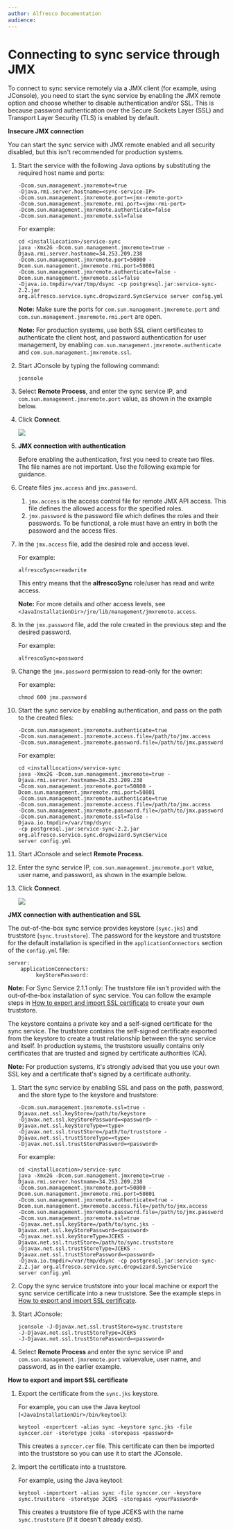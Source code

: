 ```yaml
---
author: Alfresco Documentation
audience: 
---
```


# Connecting to sync service through JMX

To connect to sync service remotely via a JMX client \(for example, using JConsole\), you need to start the sync service by enabling the JMX remote option and choose whether to disable authentication and/or SSL. This is because password authentication over the Secure Sockets Layer \(SSL\) and Transport Layer Security \(TLS\) is enabled by default.

**Insecure JMX connection**

You can start the sync service with JMX remote enabled and all security disabled, but this isn't recommended for production systems.

1.  Start the service with the following Java options by substituting the required host name and ports:

    ```
    -Dcom.sun.management.jmxremote=true 
    -Djava.rmi.server.hostname=<sync-service-IP> 
    -Dcom.sun.management.jmxremote.port=<jmx-remote-port> 
    -Dcom.sun.management.jmxremote.rmi.port=<jmx-rmi-port>
    -Dcom.sun.management.jmxremote.authenticate=false 
    -Dcom.sun.management.jmxremote.ssl=false
    ```

    For example:

    ```
    cd <installLocation>/service-sync
    java -Xmx2G -Dcom.sun.management.jmxremote=true -Djava.rmi.server.hostname=34.253.209.238 
    -Dcom.sun.management.jmxremote.port=50800 -Dcom.sun.management.jmxremote.rmi.port=50801 
    -Dcom.sun.management.jmxremote.authenticate=false -Dcom.sun.management.jmxremote.ssl=false 
    -Djava.io.tmpdir=/var/tmp/dsync -cp postgresql.jar:service-sync-2.2.jar 
    org.alfresco.service.sync.dropwizard.SyncService server config.yml
    ```

    **Note:** Make sure the ports for `com.sun.management.jmxremote.port` and `com.sun.management.jmxremote.rmi.port` are open.

    **Note:** For production systems, use both SSL client certificates to authenticate the client host, and password authentication for user management, by enabling `com.sun.management.jmxremote.authenticate` and `com.sun.management.jmxremote.ssl`.

2.  Start JConsole by typing the following command:

    ```
    jconsole
    ```

3.  Select **Remote Process**, and enter the sync service IP, and `com.sun.management.jmxremote.port` value, as shown in the example below.
4.  Click **Connect**.

    ![](../images/jconsole-blank.png)


1.  **JMX connection with authentication**

    Before enabling the authentication, first you need to create two files. The file names are not important. Use the following example for guidance.

2.  Create files `jmx.access` and `jmx.password`.

    1.  `jmx.access` is the access control file for remote JMX API access. This file defines the allowed access for the specified roles.
    2.  `jmx.password` is the password file which defines the roles and their passwords.
    To be functional, a role must have an entry in both the password and the access files.

3.  In the `jmx.access` file, add the desired role and access level.

    For example:

    ```
    alfrescoSync=readwrite
    ```

    This entry means that the **alfrescoSync** role/user has read and write access.

    **Note:** For more details and other access levels, see `<JavaInstallationDir>/jre/lib/management/jmxremote.access`.

4.  In the `jmx.password` file, add the role created in the previous step and the desired password.

    For example:

    ```
    alfrescoSync=password
    ```

5.  Change the `jmx.password` permission to read-only for the owner:

    For example:

    ```
    chmod 600 jmx.password
    ```

6.  Start the sync service by enabling authentication, and pass on the path to the created files:

    ```
    -Dcom.sun.management.jmxremote.authenticate=true 
    -Dcom.sun.management.jmxremote.access.file=/path/to/jmx.access 
    -Dcom.sun.management.jmxremote.password.file=/path/to/jmx.password
    ```

    For example:

    ```
    cd <installLocation>/service-sync
    java -Xmx2G -Dcom.sun.management.jmxremote=true -Djava.rmi.server.hostname=34.253.209.238 
    -Dcom.sun.management.jmxremote.port=50800 -Dcom.sun.management.jmxremote.rmi.port=50801 
    -Dcom.sun.management.jmxremote.authenticate=true 
    -Dcom.sun.management.jmxremote.access.file=/path/to/jmx.access 
    -Dcom.sun.management.jmxremote.password.file=/path/to/jmx.password 
    -Dcom.sun.management.jmxremote.ssl=false -Djava.io.tmpdir=/var/tmp/dsync 
    -cp postgresql.jar:service-sync-2.2.jar org.alfresco.service.sync.dropwizard.SyncService 
    server config.yml
    ```

7.  Start JConsole and select **Remote Process**.

8.  Enter the sync service IP, `com.sun.management.jmxremote.port` value, user name, and password, as shown in the example below.

9.  Click **Connect**.

    ![](../images/jconsole.png)


**JMX connection with authentication and SSL**

The out-of-the-box sync service provides keystore \(`sync.jks`\) and truststore \(`sync.truststore`\). The password for the keystore and truststore for the default installation is specified in the `applicationConnectors` section of the `config.yml` file:

```
server:
    applicationConnectors:
         keyStorePassword:
```

**Note:** For Sync Service 2.1.1 only: The truststore file isn't provided with the out-of-the-box installation of sync service. You can follow the example steps in [How to export and import SSL certificate](ds-jmx-access.md#export_import_cert) to create your own truststore.

The keystore contains a private key and a self-signed certificate for the sync service. The truststore contains the self-signed certificate exported from the keystore to create a trust relationship between the sync service and itself. In production systems, the truststore usually contains only certificates that are trusted and signed by certificate authorities \(CA\).

**Note:** For production systems, it's strongly advised that you use your own SSL key and a certificate that's signed by a certificate authority.

1.  Start the sync service by enabling SSL and pass on the path, password, and the store type to the keystore and truststore:

    ```
    -Dcom.sun.management.jmxremote.ssl=true -Djavax.net.ssl.keyStore=/path/to/keystore 
    -Djavax.net.ssl.keyStorePassword=<password> -Djavax.net.ssl.keyStoreType=<type> 
    -Djavax.net.ssl.trustStore=/path/to/truststore -Djavax.net.ssl.trustStoreType=<type> 
    -Djavax.net.ssl.trustStorePassword=<password>
    ```

    For example:

    ```
    cd <installLocation>/service-sync
    java -Xmx2G -Dcom.sun.management.jmxremote=true -Djava.rmi.server.hostname=34.253.209.238 
    -Dcom.sun.management.jmxremote.port=50800 -Dcom.sun.management.jmxremote.rmi.port=50801 
    -Dcom.sun.management.jmxremote.authenticate=true -Dcom.sun.management.jmxremote.access.file=/path/to/jmx.access 
    -Dcom.sun.management.jmxremote.password.file=/path/to/jmx.password -Dcom.sun.management.jmxremote.ssl=true 
    -Djavax.net.ssl.keyStore=/path/to/sync.jks -Djavax.net.ssl.keyStorePassword=<password> 
    -Djavax.net.ssl.keyStoreType=JCEKS -Djavax.net.ssl.trustStore=/path/to/sync.truststore 
    -Djavax.net.ssl.trustStoreType=JCEKS -Djavax.net.ssl.trustStorePassword=<password>  
    -Djava.io.tmpdir=/var/tmp/dsync -cp postgresql.jar:service-sync-2.2.jar org.alfresco.service.sync.dropwizard.SyncService 
    server config.yml
    ```

2.  Copy the sync service truststore into your local machine or export the sync service certificate into a new truststore. See the example steps in [How to export and import SSL certificate](ds-jmx-access.md#export_import_cert).
3.  Start JConsole:

    ```
    jconsole -J-Djavax.net.ssl.trustStore=sync.truststore 
    -J-Djavax.net.ssl.trustStoreType=JCEKS 
    -J-Djavax.net.ssl.trustStorePassword=<password> 
    ```

4.  Select **Remote Process** and enter the sync service IP and `com.sun.management.jmxremote.port` valuevalue, user name, and password, as in the earlier example.

**How to export and import SSL certificate**

1.  Export the certificate from the `sync.jks` keystore.

    For example, you can use the Java keytool \(`<JavaInstallationDir>/bin/keytool`\):

    ```
    keytool -exportcert -alias sync -keystore sync.jks -file synccer.cer -storetype jceks -storepass <password> 
    ```

    This creates a `synccer.cer` file. This certificate can then be imported into the truststore so you can use it to start the JConsole.

2.  Import the certificate into a truststore.

    For example, using the Java keytool:

    ```
    keytool -importcert -alias sync -file synccer.cer -keystore sync.truststore -storetype JCEKS -storepass <yourPassword>
    ```

    This creates a truststore file of type JCEKS with the name `sync.truststore` \(if it doesn't already exist\).


